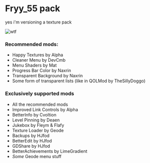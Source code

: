 # Fryy_55 pack

yes i'm versioning a texture pack

![wtf](https://github.com/user-attachments/assets/063c178c-a733-4720-a394-c6b4d53074fc)

### Recommended mods:
- Happy Textures by Alpha
- Cleaner Menu by DevCmb
- Menu Shaders by Mat
- Progress Bar Color by Naxrin
- Transparent Background by Naxrin
- Some form of transparent lists (like in QOLMod by TheSillyDoggo)

### Exclusively supported mods
- All the recommended mods
- Improved Link Controls by Alpha
- BetterInfo by Cvoltion
- Level Pinning by Deaen
- Jukebox by Fleym & Flafy
- Texture Loader by Geode
- Backups by HJfod
- BetterEdit by HJfod
- GDShare by HJfod
- BetterAchievements by LimeGradient
- _Some_ Geode menu stuff
